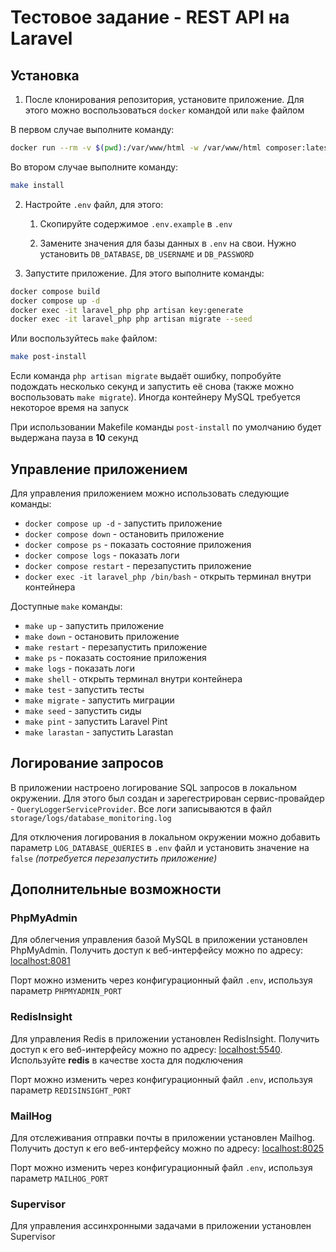 # Тестовое задание - REST API на Laravel

## Установка

1. После клонирования репозитория, установите приложение. Для этого можно воспользоваться `docker` командой или `make` файлом

В первом случае выполните команду:

```bash
docker run --rm -v $(pwd):/var/www/html -w /var/www/html composer:latest composer install --ignore-platform-reqs --prefer-dist --no-ansi --no-interaction --no-progress --no-scripts
```

Во втором случае выполните команду:

```bash
make install
```

2. Настройте `.env` файл, для этого:

    1. Скопируйте содержимое `.env.example` в `.env`

    2. Замените значения для базы данных в `.env` на свои. Нужно установить `DB_DATABASE`, `DB_USERNAME` и `DB_PASSWORD`

3. Запустите приложение. Для этого выполните команды:

```bash
docker compose build
docker compose up -d
docker exec -it laravel_php php artisan key:generate
docker exec -it laravel_php php artisan migrate --seed
```

Или воспользуйтесь `make` файлом:

```bash
make post-install
```

Если команда `php artisan migrate` выдаёт ошибку, попробуйте подождать несколько секунд и запустить её снова (также можно воспользовать `make migrate`). Иногда контейнеру MySQL требуется некоторое время на запуск

При использовании Makefile команды `post-install` по умолчанию будет выдержана пауза в **10** секунд

## Управление приложением

Для управления приложением можно использовать следующие команды:

-   `docker compose up -d` - запустить приложение
-   `docker compose down` - остановить приложение
-   `docker compose ps` - показать состояние приложения
-   `docker compose logs` - показать логи
-   `docker compose restart` - перезапустить приложение
-   `docker exec -it laravel_php /bin/bash` - открыть терминал внутри контейнера

Доступные `make` команды:

-   `make up` - запустить приложение
-   `make down` - остановить приложение
-   `make restart` - перезапустить приложение
-   `make ps` - показать состояние приложения
-   `make logs` - показать логи
-   `make shell` - открыть терминал внутри контейнера
-   `make test` - запустить тесты
-   `make migrate` - запустить миграции
-   `make seed` - запустить сиды
-   `make pint` - запустить Laravel Pint
-   `make larastan` - запустить Larastan

## Логирование запросов

В приложении настроено логирование SQL запросов в локальном окружении. Для этого был создан и зарегестрирован сервис-провайдер - `QueryLoggerServiceProvider`. Все логи записываются в файл `storage/logs/database_monitoring.log`

Для отключения логирования в локальном окружении можно добавить параметр `LOG_DATABASE_QUERIES` в `.env` файл и установить значение на `false` _(потребуется перезапустить приложение)_

## Дополнительные возможности

### PhpMyAdmin

Для облегчения управления базой MySQL в приложении установлен PhpMyAdmin. Получить доступ к веб-интерфейсу можно по адресу: [localhost:8081](http://localhost:8081)

Порт можно изменить через конфигурационный файл `.env`, используя параметр `PHPMYADMIN_PORT`

### RedisInsight

Для управления Redis в приложении установлен RedisInsight. Получить доступ к его веб-интерфейсу можно по адресу: [localhost:5540](http://localhost:5540). Используйте **redis** в качестве хоста для подключения

Порт можно изменить через конфигурационный файл `.env`, используя параметр `REDISINSIGHT_PORT`

### MailHog

Для отслеживания отправки почты в приложении установлен Mailhog. Получить доступ к его веб-интерфейсу можно по адресу: [localhost:8025](http://localhost:8025)

Порт можно изменить через конфигурационный файл `.env`, используя параметр `MAILHOG_PORT`

### Supervisor

Для управления ассинхронными задачами в приложении установлен Supervisor
